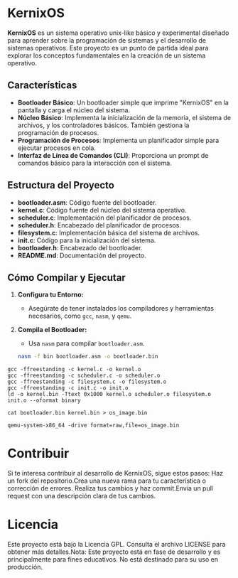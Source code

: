 # KernixOS

**KernixOS** es un sistema operativo unix-like básico y experimental diseñado para aprender sobre la programación de sistemas y el desarrollo de sistemas operativos. Este proyecto es un punto de partida ideal para explorar los conceptos fundamentales en la creación de un sistema operativo.

## Características

- **Bootloader Básico**: Un bootloader simple que imprime "KernixOS" en la pantalla y carga el núcleo del sistema.
- **Núcleo Básico**: Implementa la inicialización de la memoria, el sistema de archivos, y los controladores básicos. También gestiona la programación de procesos.
- **Programación de Procesos**: Implementa un planificador simple para ejecutar procesos en cola.
- **Interfaz de Línea de Comandos (CLI)**: Proporciona un prompt de comandos básico para la interacción con el sistema.

## Estructura del Proyecto

- **bootloader.asm**: Código fuente del bootloader.
- **kernel.c**: Código fuente del núcleo del sistema operativo.
- **scheduler.c**: Implementación del planificador de procesos.
- **scheduler.h**: Encabezado del planificador de procesos.
- **filesystem.c**: Implementación básica del sistema de archivos.
- **init.c**: Código para la inicialización del sistema.
- **bootloader.h**: Encabezado del bootloader.
- **README.md**: Documentación del proyecto.

## Cómo Compilar y Ejecutar

1. **Configura tu Entorno:**
   - Asegúrate de tener instalados los compiladores y herramientas necesarios, como `gcc`, `nasm`, y `qemu`.

2. **Compila el Bootloader:**
   - Usa `nasm` para compilar `bootloader.asm`.
   ```bash
   nasm -f bin bootloader.asm -o bootloader.bin
  ``` 
gcc -ffreestanding -c kernel.c -o kernel.o
gcc -ffreestanding -c scheduler.c -o scheduler.o
gcc -ffreestanding -c filesystem.c -o filesystem.o
gcc -ffreestanding -c init.c -o init.o
ld -o kernel.bin -Ttext 0x1000 kernel.o scheduler.o filesystem.o init.o --oformat binary
```
```
cat bootloader.bin kernel.bin > os_image.bin
```
```
qemu-system-x86_64 -drive format=raw,file=os_image.bin
```

# Contribuir
Si te interesa contribuir al desarrollo de KernixOS, sigue estos pasos: Haz un fork del repositorio.Crea una nueva rama para tu característica o corrección de errores. Realiza tus cambios y haz commit.Envía un pull request con una descripción clara de tus cambios. 
# Licencia 
Este proyecto está bajo la Licencia GPL. Consulta el archivo LICENSE para obtener más detalles.Nota: Este proyecto está en fase de desarrollo y es principalmente para fines educativos. No está destinado para su uso en producción.
